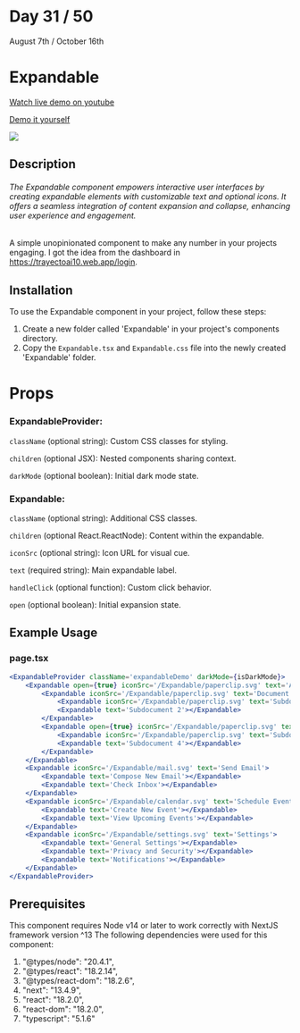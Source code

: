 # Day 31 / 50

August 7th / October 16th

# Expandable
<a href="https://youtu.be/yiolgCDMEbw" target="_blank">Watch live demo on youtube</a>

<a href="https:/ / 50daysofcomponents.netlify.app/Expandable" target="_blank">Demo it yourself</a>

<a href="https:/ / 50daysofcomponents.netlify.app/Expandable" target="_blank"><img src="https://cdn.discordapp.com/attachments/715319623637270638/1138175093445492786/image.png"/></a>  

## Description 

###### The Expandable component empowers interactive user interfaces by creating expandable elements with customizable text and optional icons. It offers a seamless integration of content expansion and collapse, enhancing user experience and engagement.

A simple unopinionated component to make any number in your projects engaging. I got the idea from the dashboard in https://trayectoai10.web.app/login.

## Installation 

To use the Expandable component in your project, follow these steps:

1. Create a new folder called 'Expandable' in your project's components directory.
2. Copy the `Expandable.tsx` and `Expandable.css` file into the newly created 'Expandable' folder.

# Props 
### ExpandableProvider:
`className` (optional string): Custom CSS classes for styling.

`children` (optional JSX): Nested components sharing context.

`darkMode` (optional boolean): Initial dark mode state.

### Expandable:
`className` (optional string): Additional CSS classes.

`children` (optional React.ReactNode): Content within the expandable.

`iconSrc` (optional string): Icon URL for visual cue.

`text` (required string): Main expandable label.

`handleClick` (optional function): Custom click behavior.

`open` (optional boolean): Initial expansion state.

## Example Usage
### page.tsx
```jsx
<ExpandableProvider className='expandableDemo' darkMode={isDarkMode}>
    <Expandable open={true} iconSrc='/Expandable/paperclip.svg' text='Attach Files'>
        <Expandable iconSrc='/Expandable/paperclip.svg' text='Document 1'>
            <Expandable iconSrc='/Expandable/paperclip.svg' text='Subdocument 1'></Expandable>
            <Expandable text='Subdocument 2'></Expandable>
        </Expandable>
        <Expandable open={true} iconSrc='/Expandable/paperclip.svg' text='Document 2'>
            <Expandable iconSrc='/Expandable/paperclip.svg' text='Subdocument 3'></Expandable>
            <Expandable text='Subdocument 4'></Expandable>
        </Expandable>
    </Expandable>
    <Expandable iconSrc='/Expandable/mail.svg' text='Send Email'>
        <Expandable text='Compose New Email'></Expandable>
        <Expandable text='Check Inbox'></Expandable>
    </Expandable>
    <Expandable iconSrc='/Expandable/calendar.svg' text='Schedule Event'>
        <Expandable text='Create New Event'></Expandable>
        <Expandable text='View Upcoming Events'></Expandable>
    </Expandable>
    <Expandable iconSrc='/Expandable/settings.svg' text='Settings'>
        <Expandable text='General Settings'></Expandable>
        <Expandable text='Privacy and Security'></Expandable>
        <Expandable text='Notifications'></Expandable>
    </Expandable>
</ExpandableProvider>
```

## Prerequisites
This component requires Node v14 or later to work correctly with NextJS framework version ^13
The following dependencies were used for this component:
1. "@types/node": "20.4.1",
2. "@types/react": "18.2.14",
3. "@types/react-dom": "18.2.6",
4. "next": "13.4.9",
5. "react": "18.2.0",
6. "react-dom": "18.2.0",
7. "typescript": "5.1.6"

